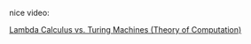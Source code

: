 

nice video:

[Lambda Calculus vs. Turing Machines (Theory of Computation)](<https://www.youtube.com/watch?v=ruOnPmI_40g>)
